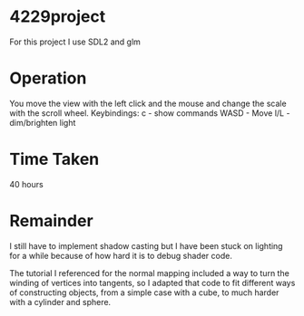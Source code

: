 # 4229project

For this project I use SDL2 and glm

# Operation

You move the view with the left click and the mouse and change the scale with the scroll wheel.
Keybindings:
c - show commands
WASD - Move
l/L - dim/brighten light

# Time Taken
40 hours

# Remainder
I still have to implement shadow casting but I have been stuck on lighting for a while because of how hard it is to debug shader code.

The tutorial I referenced for the normal mapping included a way to turn the winding of vertices into tangents, so I adapted that code to fit different ways of constructing objects, from a simple case with a cube, to much harder with a cylinder and sphere.
